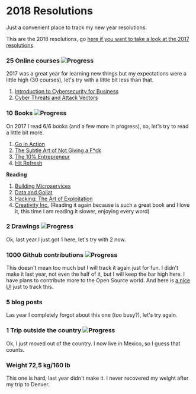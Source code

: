 # 2018 Resolutions
Just a convenient place to track my new year resolutions.

This are the 2018 resolutions, go [here if you want to take a look at the 2017 resolutions](/archive/resolutions2017.md).

### 25 Online courses ![Progress](http://progressed.io/bar/8)
2017 was a great year for learning new things but my expectations were a little high (30 courses), let's try with a little bit less than that.

1. [Introduction to Cybersecurity for Business](./certificates/Coursera%20Z8SX8AVLK4CE.pdf)
2. [Cyber Threats and Attack Vectors](./certificates/Coursera%20EUDCHQBK222Q.pdf)

### 10 Books ![Progress](http://progressed.io/bar/40)
On 2017 I read 6/6 books (and a few more in progress), so, let's try to read a little bit more.

1. [Go in Action][readbook1]
2. [The Subtle Art of Not Giving a F*ck][readbook2]
3. [The 10% Entrepreneur][readbook3]
4. [Hit Refresh][readbook4]

**Reading**

1. [Building Microservices][book1]
2. [Data and Goliat][book2]
3. [Hacking: The Art of Exploitation][book3]
4. [Creativity Inc.][book4] (Reading it again because is such a great book and I love it, this time I am reading it slower, enjoying every word)

### 2 Drawings ![Progress](http://progressed.io/bar/0)
Ok, last year I just got 1 here, let's try with 2 now.

### 1000 Github contributions ![Progress](http://progressed.io/bar/18)
This doesn't mean too much but I will track it again just for fun. I didn't make it last year, not even the half of it, but I will keep the bar high here. I have plans to contribute more to the Open Source world. And here is [a nice UI][githubui] just to track this.

### 5 blog posts
Las year I completely forgot about this one (too busy?), let's try again.

### 1 Trip outside the country ![Progress](http://progressed.io/bar/100)
Ok, I just moved out of the country. I now live in Mexico, so I guess that counts.

### Weight 72,5 kg/160 lb
This one is hard, last year didn't make it. I never recovered my weight after my trip to Denver.

[book1]: https://www.safaribooksonline.com/library/view/building-microservices/9781491950340
[book2]: https://www.amazon.es/Data-Goliath-Battles-Collect-Control/dp/039335217X
[book3]: https://www.goodreads.com/book/show/20329201-hacking
[book4]: https://www.amazon.es/Creativity-Inc-Overcoming-Unseen-Inspiration/dp/0812993012

[readbook1]: https://www.beek.io/libros/go-in-action-b2fcfbfe-004c-4313-a441-06a7f68b4ee0
[readbook2]: https://www.beek.io/libros/the-subtle-art-of-not-giving-a-f-ck-a-counterintuitive-approach-to-living-a-good-life-448f849d-244f-484e-8bf5-db5cbc977e29
[readbook3]: https://www.beek.io/libros/the-10-entrepreneur-live-your-startup-dream-without-quitting-your-day-job-by-patrick-j-mcginnis
[readbook4]: https://www.beek.io/libros/hit-refresh-the-quest-to-rediscover-microsoft-s-soul-and-imagine-a-better-future-for-everyone-9c126547-9f57-42fa-9060-c53562387eb0

[githubui]: https://github.com/gepser?tab=overview&from=2018-12-01&to=2018-12-31
